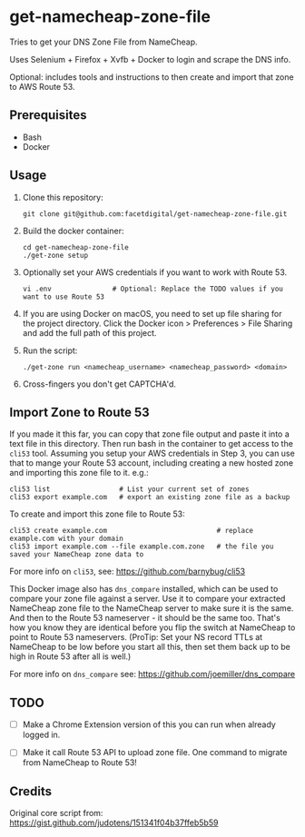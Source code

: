 # get-namecheap-zone-file

Tries to get your DNS Zone File from NameCheap.

Uses Selenium + Firefox + Xvfb + Docker to login and scrape the DNS info.

Optional: includes tools and instructions to then create and import that zone to AWS Route 53.

## Prerequisites

  * Bash
  * Docker


## Usage

1. Clone this repository:

    ```
    git clone git@github.com:facetdigital/get-namecheap-zone-file.git
    ```

2. Build the docker container:

    ```
    cd get-namecheap-zone-file
    ./get-zone setup
    ```

3. Optionally set your AWS credentials if you want to work with Route 53.

    ```
    vi .env               # Optional: Replace the TODO values if you want to use Route 53
    ```

4. If you are using Docker on macOS, you need to set up file sharing for the project directory. Click the Docker icon > Preferences > File Sharing and add the full path of this project.

5. Run the script:

    ```
    ./get-zone run <namecheap_username> <namecheap_password> <domain>
    ```

6. Cross-fingers you don't get CAPTCHA'd.


## Import Zone to Route 53

If you made it this far, you can copy that zone file output and paste it into a text file in this directory. Then run bash in the container to get access to the `cli53` tool. Assuming you setup your AWS credentials in Step 3, you can use that to mange your Route 53 account, including creating a new hosted zone and importing this zone file to it. e.g.:

```
cli53 list                 # List your current set of zones
cli53 export example.com   # export an existing zone file as a backup
```

To create and import this zone file to Route 53:

```
cli53 create example.com                           # replace example.com with your domain
cli53 import example.com --file example.com.zone   # the file you saved your NameCheap zone data to
```

For more info on `cli53`, see: https://github.com/barnybug/cli53

This Docker image also has `dns_compare` installed, which can be used to compare your zone file against a server. Use it to compare your extracted NameCheap zone file to the NameCheap server to make sure it is the same. And then to the Route 53 nameserver - it should be the same too. That's how you know they are identical before you flip the switch at NameCheap to point to Route 53 nameservers. (ProTip: Set your NS record TTLs at NameCheap to be low before you start all this, then set them back up to be high in Route 53 after all is well.)

For more info on `dns_compare` see: https://github.com/joemiller/dns_compare


## TODO

  * [ ] Make a Chrome Extension version of this you can run when already logged in.
  * [ ] Make it call Route 53 API to upload zone file. One command to migrate from NameCheap to Route 53!


## Credits

Original core script from: https://gist.github.com/judotens/151341f04b37ffeb5b59
